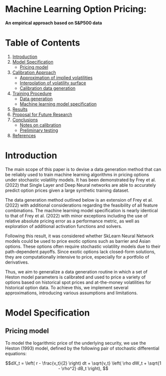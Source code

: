 # Machine Learning Option Pricing:  
**An empirical approach based on S&P500 data**



# Table of Contents
1. [Introduction](#introduction)
2. [Model Specification](#model-specification)
   - [Pricing model](#pricing-model)
3. [Calibration Approach](#calibration-approach)
   - [Approximation of implied volatilities](#approximation-of-implied-volatilities)
   - [Interpolation of volatility surface](#interpolation-of-volatility-surface)
   - [Calibration data generation](#calibration-data-generation)
4. [Training Procedure](#training-procedure)
   - [Data generation](#data-generation)
   - [Machine learning model specification](#machine-learning-model-specification)
5. [Results](#results)
6. [Proposal for Future Research](#proposal-for-future-research)
7. [Conclusions](#conclusions)
   - [Notes on calibration](#notes-on-calibration)
   - [Preliminary testing](#preliminary-testing)
8. [References](#references)


# Introduction

The main scope of this paper is to devise a data generation method that can be reliably used to train machine learning algorithms in pricing options under stochastic volatility models. It has been demonstrated by Frey et al. (2022) that Single Layer and Deep Neural networks are able to accurately predict option prices given a large synthetic training dataset. 

The data generation method outlined below is an extension of Frey et al. (2022) with additional considerations regarding the feasibility of all feature combinations. The machine learning model specification is nearly identical to that of Frey et al. (2022) with minor exceptions including the use of relative absolute pricing error as a performance metric, as well as exploration of additional activation functions and solvers.

Following this result, it was considered whether SkLearn Neural Network models could be used to price exotic options such as barrier and Asian options. These options often require stochastic volatility models due to their path-dependent payoffs. Since exotic options lack closed-form solutions, they are computationally intensive to price, especially for a portfolio of derivatives.

Thus, we aim to generalize a data generation routine in which a set of Heston model parameters is calibrated and used to price a variety of options based on historical spot prices and at-the-money volatilities for historical option data. To achieve this, we implement several approximations, introducing various assumptions and limitations.


# Model Specification

## Pricing model

To model the logarithmic price of the underlying security, we use the Heston (1993) model, defined by the following pair of stochastic differential equations:

```math
dX_t = \left( r - \frac{v_t}{2} \right) dt + \sqrt{v_t} \left( \rho dW_t + \sqrt{1 - \rho^2} dB_t \right),
